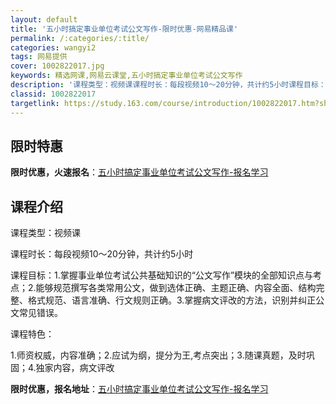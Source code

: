 ```yaml
---
layout: default
title: '五小时搞定事业单位考试公文写作-限时优惠-网易精品课'
permalink: /:categories/:title/
categories: wangyi2
tags: 网易提供
cover: 1002822017.jpg
keywords: 精选网课,网易云课堂,五小时搞定事业单位考试公文写作
description: '课程类型：视频课课程时长：每段视频10～20分钟，共计约5小时课程目标：1.掌握事业单位考试公共基础知识的“公文写作”模'
classid: 1002822017
targetlink: https://study.163.com/course/introduction/1002822017.htm?share=1&shareId=1025206652&utm_campaign=share&utm_medium=iphoneShare&utm_source=&utm_u=1025206652
---
```


## 限时特惠

**限时优惠，火速报名**：[五小时搞定事业单位考试公文写作-报名学习](https://study.163.com/course/introduction/1002822017.htm?share=1&shareId=1025206652&utm_campaign=share&utm_medium=iphoneShare&utm_source=&utm_u=1025206652)

## 课程介绍

课程类型：视频课

课程时长：每段视频10～20分钟，共计约5小时

课程目标：1.掌握事业单位考试公共基础知识的“公文写作”模块的全部知识点与考点；2.能够规范撰写各类常用公文，做到选体正确、主题正确、内容全面、结构完整、格式规范、语言准确、行文规则正确。3.掌握病文评改的方法，识别并纠正公文常见错误。

课程特色：

1.师资权威，内容准确；2.应试为纲，提分为王,考点突出；3.随课真题，及时巩固；4.独家内容，病文评改

**限时优惠，报名地址**：[五小时搞定事业单位考试公文写作-报名学习](https://study.163.com/course/introduction/1002822017.htm?share=1&shareId=1025206652&utm_campaign=share&utm_medium=iphoneShare&utm_source=&utm_u=1025206652)

